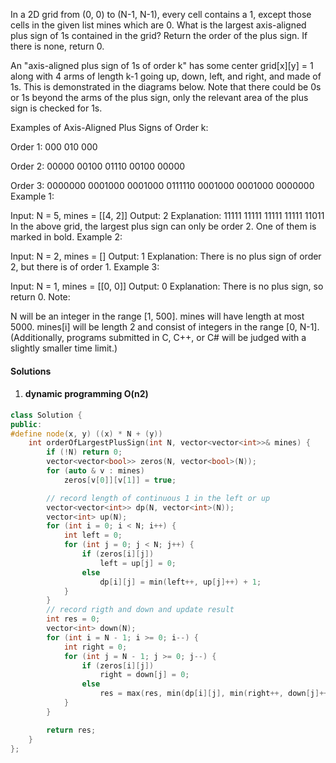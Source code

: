 In a 2D grid from (0, 0) to (N-1, N-1), every cell contains a 1, except those cells in the given list mines which are 0. What is the largest axis-aligned plus sign of 1s contained in the grid? Return the order of the plus sign. If there is none, return 0.

An "axis-aligned plus sign of 1s of order k" has some center grid[x][y] = 1 along with 4 arms of length k-1 going up, down, left, and right, and made of 1s. This is demonstrated in the diagrams below. Note that there could be 0s or 1s beyond the arms of the plus sign, only the relevant area of the plus sign is checked for 1s.

Examples of Axis-Aligned Plus Signs of Order k:

Order 1:
000
010
000

Order 2:
00000
00100
01110
00100
00000

Order 3:
0000000
0001000
0001000
0111110
0001000
0001000
0000000
Example 1:

Input: N = 5, mines = [[4, 2]]
Output: 2
Explanation:
11111
11111
11111
11111
11011
In the above grid, the largest plus sign can only be order 2.  One of them is marked in bold.
Example 2:

Input: N = 2, mines = []
Output: 1
Explanation:
There is no plus sign of order 2, but there is of order 1.
Example 3:

Input: N = 1, mines = [[0, 0]]
Output: 0
Explanation:
There is no plus sign, so return 0.
Note:

N will be an integer in the range [1, 500].
mines will have length at most 5000.
mines[i] will be length 2 and consist of integers in the range [0, N-1].
(Additionally, programs submitted in C, C++, or C# will be judged with a slightly smaller time limit.)

#### Solutions

1. #### dynamic programming O(n2)

```c++
class Solution {
public:
#define node(x, y) ((x) * N + (y))
    int orderOfLargestPlusSign(int N, vector<vector<int>>& mines) {
        if (!N) return 0;
        vector<vector<bool>> zeros(N, vector<bool>(N));
        for (auto & v : mines)
            zeros[v[0]][v[1]] = true;

        // record length of continuous 1 in the left or up
        vector<vector<int>> dp(N, vector<int>(N));
        vector<int> up(N);
        for (int i = 0; i < N; i++) {
            int left = 0;
            for (int j = 0; j < N; j++) {
                if (zeros[i][j])
                    left = up[j] = 0;
                else
                    dp[i][j] = min(left++, up[j]++) + 1;
            }
        }
        // record rigth and down and update result
        int res = 0;
        vector<int> down(N);
        for (int i = N - 1; i >= 0; i--) {
            int right = 0;
            for (int j = N - 1; j >= 0; j--) {
                if (zeros[i][j])
                    right = down[j] = 0;
                else
                    res = max(res, min(dp[i][j], min(right++, down[j]++) + 1));
            }
        }

        return res;
    }
};
```